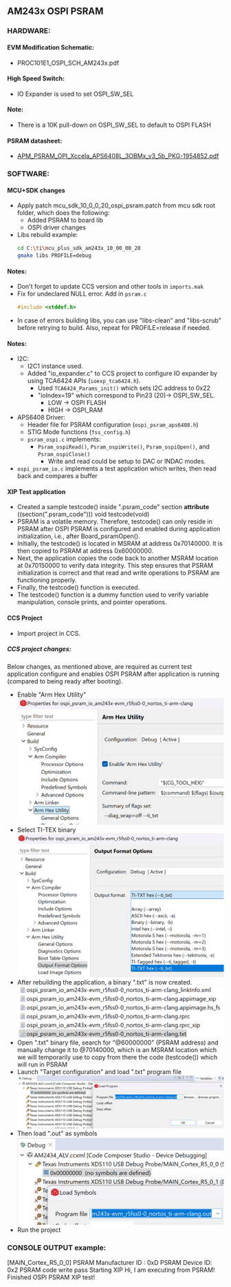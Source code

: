 ## AM243x OSPI PSRAM

### HARDWARE:

#### EVM Modification Schematic:
- PROC101E1_OSPI_SCH_AM243x.pdf

#### High Speed Switch:
- IO Expander is used to set OSPI_SW_SEL
#### Note: 
- There is a 10K pull-down on OSPI_SW_SEL to default to OSPI FLASH

#### PSRAM datasheet:
- [APM_PSRAM_OPI_Xccela_APS6408L_3OBMx_v3_5b_PKG-1954852.pdf](https://www.mouser.com/datasheet/2/1127/APM_PSRAM_OPI_Xccela_APS6408L_OBMx_v3_5b_PKG-1954880.pdf)


### SOFTWARE:

#### MCU+SDK changes
  - Apply patch mcu_sdk_10_0_0_20_ospi_psram.patch from mcu sdk root folder, which does the following:
    - Added PSRAM to board lib
    - OSPI driver changes 
- Libs rebuild example:
  ```bash
  cd C:\ti\mcu_plus_sdk_am243x_10_00_00_20
  gmake libs PROFILE=debug
  ```
#### Notes:  
- Don't forget to update CCS version and other tools in `imports.mak`
- Fix for undeclared NULL error. Add in `psram.c`
  ```c
  #include <stddef.h>
  ```
- In case of errors building libs, you can use "libs-clean" and "libs-scrub" before retrying to build. Also, repeat for PROFILE=release if needed.

#### Notes:
  - I2C:
    - I2C1 instance used.
    - Added "io_expander.c" to CCS project to configure IO expander by using TCA6424 APIs (`ioexp_tca6424.h`).
      - Used `TCA6424_Params_init()` which sets I2C address to 0x22
      - "ioIndex=19" which correspond to Pin23 (20)→ OSPI_SW_SEL.
          - LOW → OSPI FLASH
          - HIGH → OSPI_RAM
  - APS6408 Driver:
    - Header file for PSRAM configuration (`ospi_psram_aps6408.h`)
    - STIG Mode functions (`fss_config.h`)
    - `psram_ospi.c` implements:
      - `Psram_ospiRead()`, `Psram_ospiWrite()`, `Psram_ospiOpen()`, and `Psram_ospiClose()`
        - Write and read could be setup to DAC or INDAC modes.
  - `ospi_psram_io.c` implements a test application which writes, then read back and compares a buffer

#### XIP Test application
  - Created a sample testcode() inside ".psram_code" section
    __attribute__ ((section(".psram_code"))) void testcode(void)
  - PSRAM is a volatile memory. Therefore, testcode() can only reside in PSRAM after OSPI PSRAM is configured and enabled during application initialization, i.e., after Board_psramOpen().
  - Initially, the testcode() is located in MSRAM at address 0x70140000. It is then copied to PSRAM at address 0x60000000.
  - Next, the application copies the code back to another MSRAM location at 0x70150000 to verify data integrity. This step ensures that PSRAM initialization is correct and that read and write operations to PSRAM are functioning properly.
  - Finally, the testcode() function is executed.
  - The testcode() function is a dummy function used to verify variable manipulation, console prints, and pointer operations.

#### CCS Project   
- Import project in CCS.
##### CCS project changes:
Below changes, as mentioned above, are required as current test application configure and enables OSPI PSRAM after application is running (compared to being ready after booting). 
  - Enable "Arm Hex Utility"
    ![ccs_arm_hex_utility](ccs_arm_hex_utility.png)
  - Select TI-TEX binary
    ![ccs_ti_txt_hex](ccs_ti_txt_hex.png)
  - After rebuilding the application, a binary ".txt" is now created.
    ![ccs_output_image_txt](ccs_output_image_txt.png)
  - Open ".txt" binary file, search for "@60000000" (PSRAM address) and manually change it to @70140000, which is an MSRAM location which we will temporarily use to copy from there the code (testcode()) which will run in PSRAM 
  - Launch "Target configuration" and load ".txt" program file
    ![ccs_load_program_txt](ccs_load_program_txt.png)
  - Then load ".out" as symbols
    ![ccs_load_symbols_out](ccs_load_symbols_out.png)
  - Run the project

### CONSOLE OUTPUT example:
[MAIN_Cortex_R5_0_0] PSRAM Manufacturer ID : 0xD
PSRAM Device ID: 0x2
PSRAM code write pass
Starting XIP
Hi, I am executing from PSRAM!
Finished OSPI PSRAM XIP test!